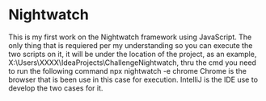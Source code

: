 # Nightwatch
This is my first work on the Nightwatch framework using JavaScript.
The only thing that is requiered per my understanding so you can execute the two scripts on it, it will be under the location of the project, as an example,
X:\Users\XXXX\IdeaProjects\ChallengeNightwatch, thru the cmd you need to run the following command npx nightwatch -e chrome
Chrome is the browser that is been use in this case for execution.
IntelliJ is the IDE use to develop the two cases for it.
